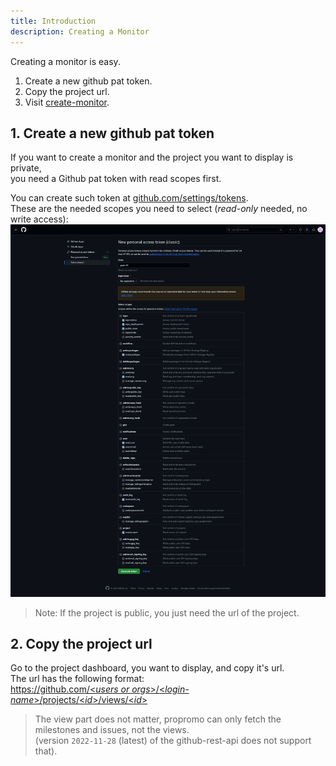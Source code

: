 ```yaml
---
title: Introduction
description: Creating a Monitor
---
```


Creating a monitor is easy.  

1. Create a new github pat token.
2. Copy the project url.
3. Visit [create-monitor](https://propromo.duckdns.org/create-monitor).

## 1. Create a new github pat token

If you want to create a monitor and the project you want to display is private,  
you need a Github pat token with read scopes first.  

You can create such token at [github.com/settings/tokens](https://github.com/settings/tokens).  
These are the needed scopes you need to select (*read-only* needed, no write access):  
![classic-token-scope](../../../assets/classic-token-scope.png)

> Note: If the project is public, you just need the url of the project.  

## 2. Copy the project url

Go to the project dashboard, you want to display, and copy it's url.  
The url has the following format:  
[https://github.com/<*users or orgs*>/<*login-name*>/projects/<*id*>/views/<*id*>](https://github.com/orgs/propromo-software/projects/1/views/6)

> The view part does not matter, propromo can only fetch the milestones and issues, not the views.  
> (version `2022-11-28` (latest) of the github-rest-api does not support that).

